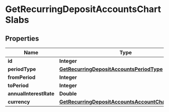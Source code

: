 

# GetRecurringDepositAccountsChartSlabs

## Properties

Name | Type | Description | Notes
------------ | ------------- | ------------- | -------------
**id** | **Integer** |  |  [optional]
**periodType** | [**GetRecurringDepositAccountsPeriodType**](GetRecurringDepositAccountsPeriodType.md) |  |  [optional]
**fromPeriod** | **Integer** |  |  [optional]
**toPeriod** | **Integer** |  |  [optional]
**annualInterestRate** | **Double** |  |  [optional]
**currency** | [**GetRecurringDepositAccountsAccountChartCurrency**](GetRecurringDepositAccountsAccountChartCurrency.md) |  |  [optional]



